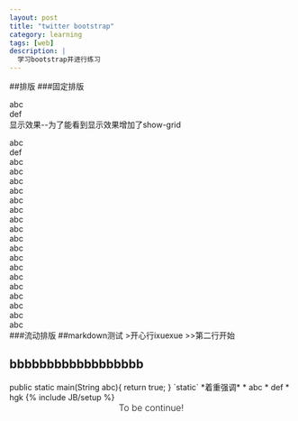 ```yaml
---
layout: post
title: "twitter bootstrap"
category: learning
tags: [web]
description: |
  学习bootstrap并进行练习
---
```


##排版
###固定排版
    <div class="row">
      <div class="span4">abc</div>
      <div class="span8">def</div>
    </div>
显示效果--为了能看到显示效果增加了show-grid
<div class="container">
<div class="row show-grid">
<div class="span4">abc</div>
<div class="span8">def</div>
</div>
</div>

<div class="container">
<div class="row show-grid">
<div class="span1">abc</div>
<div class="span1">abc</div>
<div class="span1">abc</div>
<div class="span1">abc</div>
<div class="span1">abc</div>
<div class="span1">abc</div>
<div class="span1">abc</div>
<div class="span1">abc</div>
<div class="span1">abc</div>
<div class="span1">abc</div>
<div class="span1">abc</div>
<div class="span1">abc</div>
</div>

<div class="row show-grid">
<div class="span4">abc</div>
<div class="span8">abc</div>
</div>

<div class="row show-grid">
<div class="span4">abc</div>
<div class="span4">abc</div>
<div class="span4">abc</div>
<div class="span4">abc</div>
</div>
</div>
###流动排版
##markdown测试
>开心行ixuexue
>>第二行开始
<h2>bbbbbbbbbbbbbbbbbb</h2>
     public static main(String abc){
        return true;
    }
`static`
*着重强调*
* abc
* def
* hgk
{% include JB/setup %}




<div class="alert alert-block alert-warn form-inline" style="text-align:center; vertical-align:middle; font-size: 16px; font-weight:300;">To be continue!</div>
